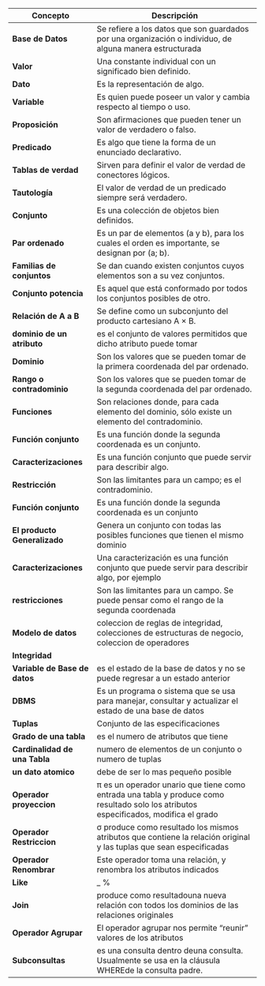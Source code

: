 | Concepto                | Descripción                                                                                              |
|-------------------------|----------------------------------------------------------------------------------------------------------|
|**Base de Datos**| Se refiere a los datos que son guardados por una organización o individuo, de alguna manera estructurada|
| **Valor**               | Una constante individual con un significado bien definido.                                               |
| **Dato**                | Es la representación de algo.                                                                           |
| **Variable**            | Es quien puede poseer un valor y cambia respecto al tiempo o uso.                                        |
| **Proposición**         | Son afirmaciones que pueden tener un valor de verdadero o falso.                                         |
| **Predicado**           | Es algo que tiene la forma de un enunciado declarativo.                                                   |
| **Tablas de verdad**    | Sirven para definir el valor de verdad de conectores lógicos.                                             |
| **Tautología**          | El valor de verdad de un predicado siempre será verdadero.                                                |
| **Conjunto**            | Es una colección de objetos bien definidos.                                                             |
| **Par ordenado**        | Es un par de elementos (a y b), para los cuales el orden es importante, se designan por (a; b).           |
| **Familias de conjuntos** | Se dan cuando existen conjuntos cuyos elementos son a su vez conjuntos.                                 |
| **Conjunto potencia**   | Es aquel que está conformado por todos los conjuntos posibles de otro.                                    |
| **Relación de A a B**   | Se define como un subconjunto del producto cartesiano A × B.                                              |
|**dominio de un atributo**| es el conjunto de valores permitidos que dicho atributo puede tomar  |
| **Dominio**             | Son los valores que se pueden tomar de la primera coordenada del par ordenado.                           |
| **Rango o contradominio** | Son los valores que se pueden tomar de la segunda coordenada del par ordenado.                           |
| **Funciones**           | Son relaciones donde, para cada elemento del dominio, sólo existe un elemento del contradominio.          |
| **Función conjunto**    | Es una función donde la segunda coordenada es un conjunto.                                                |
| **Caracterizaciones**   | Es una función conjunto que puede servir para describir algo.                                             |
| **Restricción**         | Son las limitantes para un campo; es el contradominio.                                                     |
| **Función conjunto**   | Es una función donde la segunda coordenada es un conjunto                                                          |
| **El producto Generalizado**        | Genera un conjunto con todas las posibles funciones que tienen el mismo dominio                                   |
|**Caracterizaciones**| Una caracterización es una función conjunto que puede servir para describir algo, por ejemplo|
|**restricciones**| Son las limitantes para un campo. Se puede pensar como el rango de la segunda coordenada|
|**Modelo de datos**| coleccion de reglas de integridad, colecciones de estructuras de negocio, coleccion de operadores|
|**Integridad**| 
|**Variable de Base de datos**| es el estado de la base de datos y no se puede regresar a un estado anterior|
|**DBMS**|Es un programa o sistema que se usa para manejar, consultar y actualizar el estado de una base de datos|
|**Tuplas**| Conjunto de las especificaciones|
|**Grado de una tabla**|es el numero de atributos que tiene|
|**Cardinalidad de una Tabla**|numero de elementos de un conjunto o numero de tuplas|
|**un dato atomico**|debe de ser lo mas pequeño posible|
|**Operador proyeccion**|π es un operador unario que tiene como entrada una tabla y produce como resultado solo los atributos especificados, modifica el grado|
|**Operador Restriccion**|σ produce como resultado los mismos atributos que contiene la relación original y las tuplas que sean especificadas|
|**Operador Renombrar**|Este operador toma una relación, y renombra los atributos indicados|
|**Like** | _    % |
|**Join**| produce como resultadouna nueva relación con todos los dominios de las relaciones originales|
|**Operador Agrupar**|El operador agrupar nos permite “reunir” valores de los atributos|
|**Subconsultas**|es una consulta dentro deuna consulta. Usualmente se usa en la cláusula WHEREde la consulta padre.|
